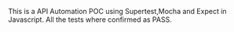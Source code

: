 This is a API Automation POC using Supertest,Mocha and Expect in Javascript.
All the tests where confirmed as PASS.
